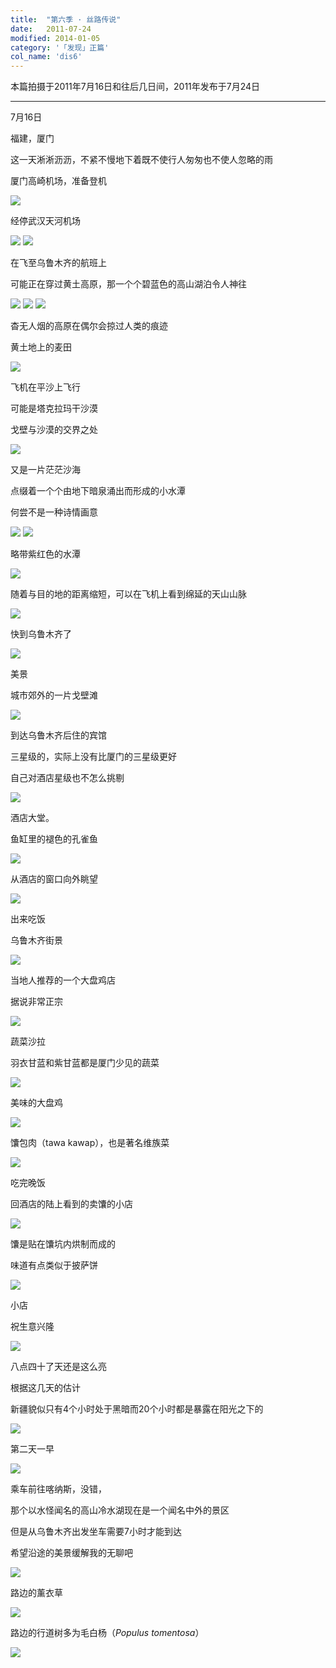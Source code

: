 ```yaml
---
title:  "第六季 · 丝路传说"
date:   2011-07-24
modified: 2014-01-05
category: '「发现」正篇'
col_name: 'dis6'
---
```


本篇拍摄于2011年7月16日和往后几日间，2011年发布于7月24日

---

7月16日

福建，厦门


这一天淅淅沥沥，不紧不慢地下着既不使行人匆匆也不使人忽略的雨


厦门高崎机场，准备登机

<img class='disc' src='https://i.postimg.cc/tJfGcKDh/DSC-4799.jpg'>

经停武汉天河机场

<img class='disc' src='https://i.postimg.cc/wTypNBTF/DSC-4803.jpg'>

<img class='disc' src='https://i.postimg.cc/L40ShPRn/DSC-4804.jpg'>

在飞至乌鲁木齐的航班上


可能正在穿过黄土高原，那一个个碧蓝色的高山湖泊令人神往

<img class='disc' src='https://i.postimg.cc/2y3f2kdk/DSC-4805.jpg'>

<img class='disc' src='https://i.postimg.cc/25mRgFdX/DSC-4806.jpg'>

<img class='disc' src='https://i.postimg.cc/d0BPFk4Q/DSC-4808.jpg'>

杳无人烟的高原在偶尔会掠过人类的痕迹


黄土地上的麦田

<img class='disc' src='https://i.postimg.cc/ZKGhxhWm/DSC-4810.jpg'>

飞机在平沙上飞行


可能是塔克拉玛干沙漠

戈壁与沙漠的交界之处

<img class='disc' src='https://i.postimg.cc/Hkb1SPMy/DSC-4811.jpg'>

又是一片茫茫沙海


点缀着一个个由地下暗泉涌出而形成的小水潭


何尝不是一种诗情画意

<img class='disc' src='https://i.postimg.cc/bJC7G77K/DSC-4814.jpg'>

<img class='disc' src='https://i.postimg.cc/wM1SDWH3/DSC-4815.jpg'>

略带紫红色的水潭

<img class='disc' src='https://i.postimg.cc/yx22jFYj/DSC-4816.jpg'>

随着与目的地的距离缩短，可以在飞机上看到绵延的天山山脉

<img class='disc' src='https://i.postimg.cc/pV7NPtYj/DSC-4820.jpg'>

快到乌鲁木齐了

<img class='disc' src='https://i.postimg.cc/sgdtZ9LD/DSC-4821.jpg'>

美景


城市郊外的一片戈壁滩

<img class='disc' src='https://i.postimg.cc/Dyb9ZYBM/DSC-4823.jpg'>

到达乌鲁木齐后住的宾馆


三星级的，实际上没有比厦门的三星级更好


自己对酒店星级也不怎么挑剔

<img class='disc' src='https://i.postimg.cc/13Gb0Vx0/DSC-4824.jpg'>

酒店大堂。


鱼缸里的褪色的孔雀鱼

<img class='disc' src='https://i.postimg.cc/HLTR6WHq/DSC-4826.jpg'>

从酒店的窗口向外眺望

<img class='disc' src='https://i.postimg.cc/Lsv7wd8n/DSC-4827.jpg'>

出来吃饭


乌鲁木齐街景

<img class='disc' src='https://i.postimg.cc/JnngWTsK/DSC-4833.jpg'>

当地人推荐的一个大盘鸡店


据说非常正宗

<img class='disc' src='https://i.postimg.cc/HxhNWQ5m/DSC-4834.jpg'>

蔬菜沙拉


羽衣甘蓝和紫甘蓝都是厦门少见的蔬菜

<img class='disc' src='https://i.postimg.cc/Hn8hrV4y/DSC-4835.jpg'>

美味的大盘鸡

<img class='disc' src='https://i.postimg.cc/NGys6Dd1/DSC-4838.jpg'>

馕包肉（tawa kawap），也是著名维族菜

<img class='disc' src='https://i.postimg.cc/s1F07sw0/DSC-4839.jpg'>

吃完晚饭


回酒店的陆上看到的卖馕的小店

<img class='disc' src='https://i.postimg.cc/WpQ2XZyx/DSC-4841.jpg'>

馕是贴在馕坑内烘制而成的


味道有点类似于披萨饼

<img class='disc' src='https://i.postimg.cc/wTL9Pv8M/DSC-4842.jpg'>

小店


祝生意兴隆

<img class='disc' src='https://i.postimg.cc/vZyGdsbz/DSC-4843.jpg'>

八点四十了天还是这么亮


根据这几天的估计


新疆貌似只有4个小时处于黑暗而20个小时都是暴露在阳光之下的

<img class='disc' src='https://i.postimg.cc/GmjdL5p1/DSC-4844.jpg'>

第二天一早

<img class='disc' src='https://i.postimg.cc/N0fY5ky2/DSC-4845.jpg'>

乘车前往喀纳斯，没错，


那个以水怪闻名的高山冷水湖现在是一个闻名中外的景区


但是从乌鲁木齐出发坐车需要7小时才能到达


希望沿途的美景缓解我的无聊吧

<img class='disc' src='https://i.postimg.cc/43LGtHtL/DSC-4846.jpg'>

路边的薰衣草

<img class='disc' src='https://i.postimg.cc/B6j0CZBq/DSC-4848.jpg'>

路边的行道树多为毛白杨（<i>Populus tomentosa</i>）

<img class='disc' src='https://i.postimg.cc/ZRXhskw6/DSC-4852.jpg'>
